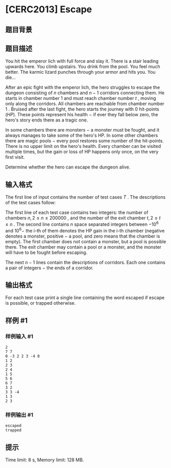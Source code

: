 # [CERC2013] Escape

## 题目背景



## 题目描述



You hit the emperor lich with full force and slay it. There is a stair leading upwards here. You climb upstairs. You drink from the pool. You feel much better. The karmic lizard punches through your armor and hits you. You die...

After an epic fight with the emperor lich, the hero struggles to escape the dungeon consisting of $n$ chambers and $n − 1$ corridors connecting them. He starts in chamber number $1$ and must reach chamber number $t$ , moving only along the corridors. All chambers are reachable from chamber number $1$ . Bruised after the last fight, the hero starts the journey with $0$ hit-points $(HP).$ These points represent his health $-$ if ever they fall below zero, the hero's story ends there as a tragic one.

In some chambers there are monsters $-$ a monster must be fought, and it always manages to take some of the hero's HP. In some other chambers there are magic pools $-$ every pool restores some number of the hit-points. There is no upper limit on the hero's health. Every chamber can be visited multiple times, but the gain or loss of HP happens only once, on the very first visit.

Determine whether the hero can escape the dungeon alive.



## 输入格式



The first line of input contains the number of test cases $T$ . The descriptions of the test cases follow:

The first line of each test case contains two integers: the number of chambers $n , 2 \le n \le 200 000$ , and the number of the exit chamber $t , 2 \le t \le n$ . The second line contains $n$ space separated integers between $-10^{6}$ and $10^{6} -$ the i-th of them denotes the HP gain in the i-th chamber (negative denotes a monster, positive $-$ a pool, and zero means that the chamber is empty). The first chamber does not contain a monster, but a pool is possible there. The exit chamber may contain a pool or a monster, and the monster will have to be fought before escaping.

The next $n−1$ lines contain the descriptions of corridors. Each one contains a pair of integers $-$ the ends of a corridor.



## 输出格式



For each test case print a single line containing the word escaped if escape is possible, or trapped otherwise.



## 样例 #1

### 样例输入 #1
```
2
7 7
0 -3 2 2 3 -4 0
1 2
2 3
2 4
1 5
5 6
6 7
3 2
3 3 -4
1 3
2 3
```

### 样例输出 #1

```
escaped
trapped
```

## 提示

Time limit: 8 s, Memory limit: 128 MB. 


